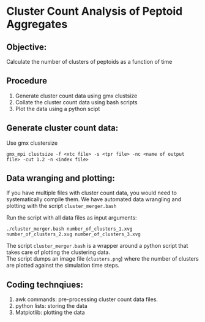 # Cluster Count Analysis of Peptoid Aggregates

## Objective: 

Calculate the number of clusters of peptoids as a function of time 

## Procedure 

1. Generate cluster count data using gmx clustsize
2. Collate the cluster count data using bash scripts
3. Plot the data using a python scipt

## Generate cluster count data: 

Use gmx clustersize

```
gmx_mpi clustsize -f <xtc file> -s <tpr file> -nc <name of output file> -cut 1.2 -n <index file>
```

## Data wranging and plotting: 

If you have multiple files with cluster count data, you would need to systematically compile them.
We have automated data wrangling and plotting with the script `cluster_merger.bash`

Run the script with all data files as input arguments: 

```
./cluster_merger.bash number_of_clusters_1.xvg number_of_clusters_2.xvg number_of_clusters_3.xvg
```

The script `cluster_merger.bash` is a wrapper around a python script that takes care of plotting the clustering data. <br>
The script dumps an image file (`clusters.png`) where the number of clusters are plotted against the simulation time steps. 

## Coding technqiues: 

1. awk commands: pre-processing cluster count data files.
2. python lists: storing the data
3. Matplotlib: plotting the data
